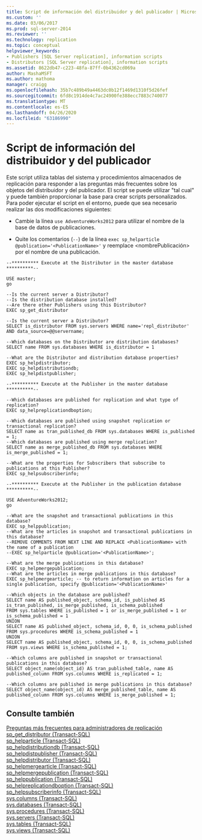 ```yaml
---
title: Script de información del distribuidor y del publicador | Microsoft Docs
ms.custom: ''
ms.date: 03/06/2017
ms.prod: sql-server-2014
ms.reviewer: ''
ms.technology: replication
ms.topic: conceptual
helpviewer_keywords:
- Publishers [SQL Server replication], information scripts
- Distributors [SQL Server replication], information scripts
ms.assetid: 8622db47-c223-48fa-87ff-0b4362cd069a
author: MashaMSFT
ms.author: mathoma
manager: craigg
ms.openlocfilehash: 35b7c489b49a4463dc0b12f1469d1310f5d26fef
ms.sourcegitcommit: 6fd8c1914de4c7ac24900fe388ecc7883c740077
ms.translationtype: MT
ms.contentlocale: es-ES
ms.lasthandoff: 04/26/2020
ms.locfileid: "63186990"
---
```

# <a name="distributor-and-publisher-information-script"></a>Script de información del distribuidor y del publicador
  Este script utiliza tablas del sistema y procedimientos almacenados de replicación para responder a las preguntas más frecuentes sobre los objetos del distribuidor y del publicador. El script se puede utilizar "tal cual" y puede también proporcionar la base para crear scripts personalizados. Para poder ejecutar el script en el entorno, puede que sea necesario realizar las dos modificaciones siguientes:  
  
-   Cambie la línea `use AdventureWorks2012` para utilizar el nombre de la base de datos de publicaciones.  
  
-   Quite los comentarios (`--`) de la línea `exec sp_helparticle @publication='<PublicationName>'` y reemplace \<nombrePublicación> por el nombre de una publicación.  
  
```  
--********** Execute at the Distributor in the master database **********--  
  
USE master;  
go  
  
--Is the current server a Distributor?  
--Is the distribution database installed?  
--Are there other Publishers using this Distributor?  
EXEC sp_get_distributor  
  
--Is the current server a Distributor?  
SELECT is_distributor FROM sys.servers WHERE name='repl_distributor' AND data_source=@@servername;  
  
--Which databases on the Distributor are distribution databases?  
SELECT name FROM sys.databases WHERE is_distributor = 1  
  
--What are the Distributor and distribution database properties?  
EXEC sp_helpdistributor;  
EXEC sp_helpdistributiondb;  
EXEC sp_helpdistpublisher;  
  
--********** Execute at the Publisher in the master database **********--  
  
--Which databases are published for replication and what type of replication?  
EXEC sp_helpreplicationdboption;  
  
--Which databases are published using snapshot replication or transactional replication?  
SELECT name as tran_published_db FROM sys.databases WHERE is_published = 1;  
--Which databases are published using merge replication?  
SELECT name as merge_published_db FROM sys.databases WHERE is_merge_published = 1;  
  
--What are the properties for Subscribers that subscribe to publications at this Publisher?  
EXEC sp_helpsubscriberinfo;  
  
--********** Execute at the Publisher in the publication database **********--  
  
USE AdventureWorks2012;  
go  
  
--What are the snapshot and transactional publications in this database?   
EXEC sp_helppublication;  
--What are the articles in snapshot and transactional publications in this database?  
--REMOVE COMMENTS FROM NEXT LINE AND REPLACE <PublicationName> with the name of a publication  
--EXEC sp_helparticle @publication='<PublicationName>';  
  
--What are the merge publications in this database?   
EXEC sp_helpmergepublication;  
--What are the articles in merge publications in this database?  
EXEC sp_helpmergearticle; -- to return information on articles for a single publication, specify @publication='<PublicationName>'  
  
--Which objects in the database are published?  
SELECT name AS published_object, schema_id, is_published AS is_tran_published, is_merge_published, is_schema_published  
FROM sys.tables WHERE is_published = 1 or is_merge_published = 1 or is_schema_published = 1  
UNION  
SELECT name AS published_object, schema_id, 0, 0, is_schema_published  
FROM sys.procedures WHERE is_schema_published = 1  
UNION  
SELECT name AS published_object, schema_id, 0, 0, is_schema_published  
FROM sys.views WHERE is_schema_published = 1;  
  
--Which columns are published in snapshot or transactional publications in this database?  
SELECT object_name(object_id) AS tran_published_table, name AS published_column FROM sys.columns WHERE is_replicated = 1;  
  
--Which columns are published in merge publications in this database?  
SELECT object_name(object_id) AS merge_published_table, name AS published_column FROM sys.columns WHERE is_merge_published = 1;  
```  
  
## <a name="see-also"></a>Consulte también  
 [Preguntas más frecuentes para administradores de replicación](frequently-asked-questions-for-replication-administrators.md)   
 [sp_get_distributor &#40;Transact-SQL&#41;](/sql/relational-databases/system-stored-procedures/sp-get-distributor-transact-sql)   
 [sp_helparticle &#40;Transact-SQL&#41;](/sql/relational-databases/system-stored-procedures/sp-helparticle-transact-sql)   
 [sp_helpdistributiondb &#40;Transact-SQL&#41;](/sql/relational-databases/system-stored-procedures/sp-helpdistributiondb-transact-sql)   
 [sp_helpdistpublisher &#40;Transact-SQL&#41;](/sql/relational-databases/system-stored-procedures/sp-helpdistpublisher-transact-sql)   
 [sp_helpdistributor &#40;Transact-SQL&#41;](/sql/relational-databases/system-stored-procedures/sp-helpdistributor-transact-sql)   
 [sp_helpmergearticle &#40;Transact-SQL&#41;](/sql/relational-databases/system-stored-procedures/sp-helpmergearticle-transact-sql)   
 [sp_helpmergepublication &#40;Transact-SQL&#41;](/sql/relational-databases/system-stored-procedures/sp-helpmergepublication-transact-sql)   
 [sp_helppublication &#40;Transact-SQL&#41;](/sql/relational-databases/system-stored-procedures/sp-helppublication-transact-sql)   
 [sp_helpreplicationdboption &#40;Transact-SQL&#41;](/sql/relational-databases/system-stored-procedures/sp-helpreplicationdboption-transact-sql)   
 [sp_helpsubscriberinfo &#40;Transact-SQL&#41;](/sql/relational-databases/system-stored-procedures/sp-helpsubscriberinfo-transact-sql)   
 [sys.columns &#40;Transact-SQL&#41;](/sql/relational-databases/system-catalog-views/sys-columns-transact-sql)   
 [sys.databases &#40;Transact-SQL&#41;](/sql/relational-databases/system-catalog-views/sys-databases-transact-sql)   
 [sys.procedures &#40;Transact-SQL&#41;](/sql/relational-databases/system-catalog-views/sys-procedures-transact-sql)   
 [sys.servers &#40;Transact-SQL&#41;](/sql/relational-databases/system-catalog-views/sys-servers-transact-sql)   
 [sys.tables &#40;Transact-SQL&#41;](/sql/relational-databases/system-catalog-views/sys-tables-transact-sql)   
 [sys.views &#40;Transact-SQL&#41;](/sql/relational-databases/system-catalog-views/sys-views-transact-sql)  
  
  
